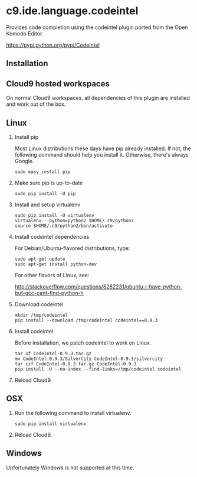 # c9.ide.language.codeintel

Provides code completion using the codeintel plugin ported from the Open Komodo Editor.

https://pypi.python.org/pypi/CodeIntel

## Installation

## Cloud9 hosted workspaces

On normal Cloud9 workspaces, all dependencies of this plugin are installed
and work out of the box.

## Linux

1. Install pip

   Most Linux distributions these days have pip already installed.
   If not, the following command should help you install it.
   Otherwise, there's always Google.
   
   ```
   sudo easy_install pip
   ```
   
2. Make sure pip is up-to-date
   
   ```
   sudo pip install -U pip
   ```

3. Install and setup virtualenv

   ```
   sudo pip install -U virtualenv
   virtualenv --python=python2 $HOME/.c9/python2
   source $HOME/.c9/python2/bin/activate
   ```

4. Install codeintel dependencies

   For Debian/Ubuntu-flavored distributions, type:
   
   ```
   sudo apt-get update
   sudo apt-get install python-dev
   ```

   For other flavors of Linux, see:

   http://stackoverflow.com/questions/8282231/ubuntu-i-have-python-but-gcc-cant-find-python-h

4. Download codeintel

   ```
   mkdir /tmp/codeintel
   pip install --download /tmp/codeintel codeintel==0.9.3
   ```

5. Install codeintel

   Before installation, we patch codeintel to work on Linux.

   ```
   tar xf CodeIntel-0.9.3.tar.gz
   mv CodeIntel-0.9.3/SilverCity CodeIntel-0.9.3/silvercity
   tar czf CodeIntel-0.9.3.tar.gz CodeIntel-0.9.3
   pip install -U --no-index --find-links=/tmp/codeintel codeintel
   ```

6. Reload Cloud9.

## OSX

1. Run the following command to install virtualenv.

   ```
   sudo pip install virtualenv
   ```

2. Reload Cloud9.

## Windows

Unfortunately Windows is not supported at this time.